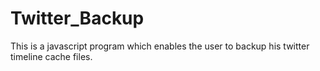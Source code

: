 # Twitter_Backup
This is a javascript program which enables the user to backup his twitter timeline cache files.
